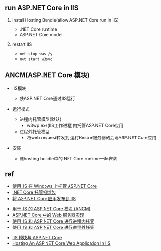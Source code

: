 
## run ASP.NET Core in IIS
1. install Hosting Bundle(allow ASP.NET Core run in IIS)
    + .NET Core runtime
    + ASP.NET Core model

2. restart IIS
    + `net stop was /y`
    + `net start w3svc`

## ANCM(ASP.NET Core 模块)
+ IIS模块
    + 使ASP.NET Core通过IIS运行

+ 运行模式
    + 进程内托管模型(默认)
        + w3wp.exe(IIS工作进程)内托管ASP.NET Core应用
    + 进程外托管模型
        + 将web request转发到 运行Kestrel服务器的后端ASP.NET Core应用

+ 安装
    + 随hosting bundle中的.NET Core runtime一起安装

## ref
+ [使用 IIS 在 Windows 上托管 ASP.NET Core](https://learn.microsoft.com/zh-cn/aspnet/core/host-and-deploy/iis/?view=aspnetcore-7.0)
+ [.NET Core 托管捆绑包](https://learn.microsoft.com/zh-cn/aspnet/core/host-and-deploy/iis/hosting-bundle?view=aspnetcore-7.0)
+ [将 ASP.NET Core 应用发布到 IIS](https://learn.microsoft.com/zh-cn/aspnet/core/tutorials/publish-to-iis?view=aspnetcore-7.0&tabs=visual-studio)


<!-- detail -->
+ [用于 IIS 的 ASP.NET Core 模块 (ANCM)](https://learn.microsoft.com/zh-cn/aspnet/core/host-and-deploy/aspnet-core-module?view=aspnetcore-7.0)
+ [ASP.NET Core 中的 Web 服务器实现](https://learn.microsoft.com/zh-cn/aspnet/core/fundamentals/servers/?view=aspnetcore-7.0&tabs=macos)
+ [使用 IIS 和 ASP.NET Core 进行进程内托管](https://learn.microsoft.com/zh-cn/aspnet/core/host-and-deploy/iis/in-process-hosting?view=aspnetcore-7.0)
+ [使用 IIS 和 ASP.NET Core 进行进程外托管](https://learn.microsoft.com/zh-cn/aspnet/core/host-and-deploy/iis/out-of-process-hosting?view=aspnetcore-7.0)


<!-- others -->
+ [IIS 模块与 ASP.NET Core](https://learn.microsoft.com/zh-cn/aspnet/core/host-and-deploy/iis/modules?view=aspnetcore-7.0)
+ [Hosting An ASP.NET Core Web Application In IIS](https://dotnetcoretutorials.com/hosting-an-asp-net-core-web-application-in-iis/)